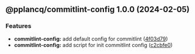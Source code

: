## @pplancq/commitlint-config 1.0.0 (2024-02-05)


### Features

* **commitlint-config:** add default config for commitlint ([4f03d79](https://github.com/pplancq/dev-tools/commit/4f03d798c564669842c1d250b435c87e32ffd6d7))
* **commitlint-config:** add script for init commitlint config ([c2cbfe0](https://github.com/pplancq/dev-tools/commit/c2cbfe0cbc7bf6f1c3487cd3b2903bc4a1814de3))
